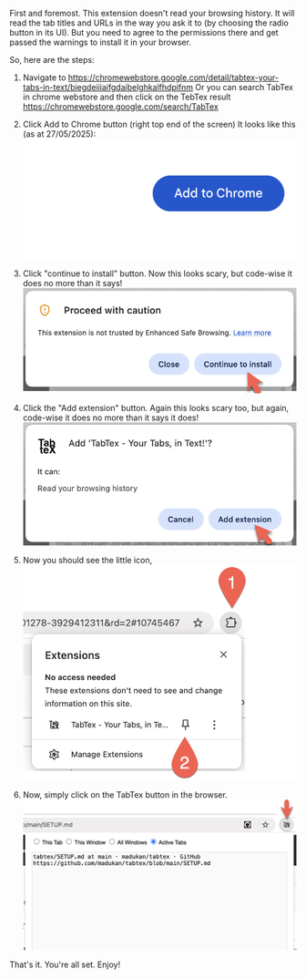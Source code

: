 First and foremost. This extension doesn't read your browsing history. It will read the tab titles and URLs in the way you ask it to (by choosing the radio button in its UI). But you need to agree to the permissions there and get passed the warnings to install it in your browser.

So, here are the steps:

1) Navigate to https://chromewebstore.google.com/detail/tabtex-your-tabs-in-text/biegdeiiiaifgdaibelghkalfhdpifnm
   Or you can search TabTex in chrome webstore and then click on the TebTex result
   https://chromewebstore.google.com/search/TabTex

2) Click Add to Chrome button (right top end of the screen)
   It looks like this (as at 27/05/2025):
   ![|450](resources/step-01.png)
3) Click "continue to install" button.
   Now this looks scary, but code-wise it does no more than it says!
![|450](resources/step-02.png)

4) Click the "Add extension" button.
   Again this looks scary too, but again, code-wise it does no more than it says it does!
![|450](resources/step-03.png)

5) Now you should see the little icon, 
   ![450](resources/step-04.png)
6) Now, simply click on the TabTex button in the browser.
![](resources/step-05.png)


That's it. You're all set. Enjoy!

